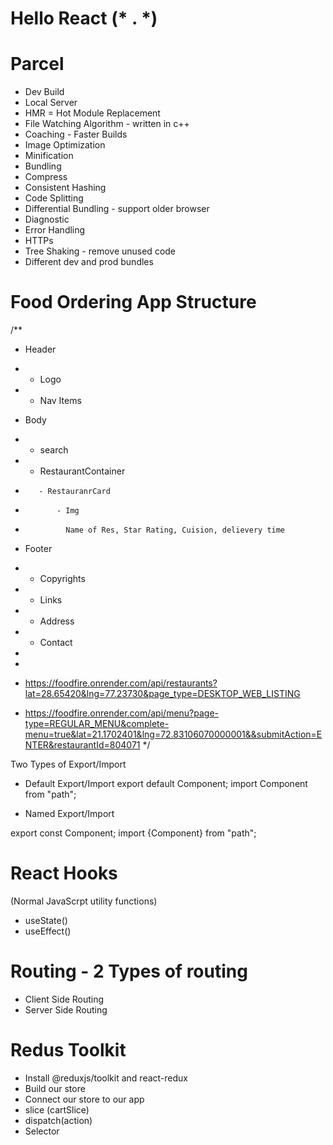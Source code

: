 # Hello React (* . *)

# Parcel
- Dev Build
- Local Server
- HMR = Hot Module Replacement
- File Watching Algorithm - written in c++
- Coaching - Faster Builds
- Image Optimization
- Minification
- Bundling
- Compress
- Consistent Hashing
- Code Splitting 
- Differential Bundling - support older browser
- Diagnostic
- Error Handling
- HTTPs
- Tree Shaking - remove unused code
- Different dev and prod bundles

# Food Ordering App Structure

/**
 * Header
 *  - Logo
 *  - Nav Items
 * Body
 *   - search
 *   - RestaurantContainer
 *        - RestauranrCard
 *            - Img
 *              Name of Res, Star Rating, Cuision, delievery time
 * Footer
 *  - Copyrights
 *  - Links
 *  - Address
 *  - Contact
 *
 *
 * https://foodfire.onrender.com/api/restaurants?lat=28.65420&lng=77.23730&page_type=DESKTOP_WEB_LISTING
 
 * https://foodfire.onrender.com/api/menu?page-type=REGULAR_MENU&complete-menu=true&lat=21.1702401&lng=72.83106070000001&&submitAction=ENTER&restaurantId=804071
 */

 Two Types of Export/Import 

 - Default Export/Import
 export default Component;
 import Component from "path";

 - Named Export/Import

 export const Component;
 import {Component} from "path";

 # React Hooks
 (Normal JavaScrpt utility functions)
 - useState() 
 - useEffect()



 # Routing - 2 Types of routing
 - Client Side Routing
 - Server Side Routing

 # Redus Toolkit
 - Install @reduxjs/toolkit and react-redux
 - Build our store
 - Connect our store to our app
 - slice (cartSlice)
 - dispatch(action)
 - Selector